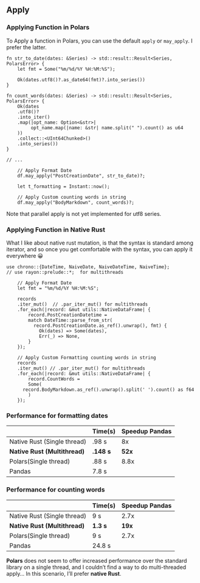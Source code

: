 ## Apply

### Applying Function in Polars

To Apply a function in Polars, you can use the default `apply` or `may_apply`. I prefer the latter. 

```rust,noplaypen
fn str_to_date(dates: &Series) -> std::result::Result<Series, PolarsError> {
    let fmt = Some("%m/%d/%Y %H:%M:%S");

    Ok(dates.utf8()?.as_date64(fmt)?.into_series())
}

fn count_words(dates: &Series) -> std::result::Result<Series, PolarsError> {
    Ok(dates
	.utf8()?
	.into_iter()
	.map(|opt_name: Option<&str>| 
		 opt_name.map(|name: &str| name.split(" ").count() as u64
	))
	.collect::<UInt64Chunked>()
	.into_series())
}

// ...

    // Apply Format Date
    df.may_apply("PostCreationDate", str_to_date)?;

    let t_formatting = Instant::now();

    // Apply Custom counting words in string
    df.may_apply("BodyMarkdown", count_words)?;
```

Note that parallel apply is not yet implemented for utf8 series.
### Applying Function in Native Rust

What I like about native rust mutation, is that the syntax is standard among iterator, and so once you get comfortable with the syntax, you can apply it everywhere 😀

```rust,noplaypen
use chrono::{DateTime, NaiveDate, NaiveDateTime, NaiveTime};
// use rayon::prelude::*;  for multithreads

    // Apply Format Date
    let fmt = "%m/%d/%Y %H:%M:%S";

    records
	.iter_mut()  // .par_iter_mut() for multithreads
	.for_each(|record: &mut utils::NativeDataFrame| {
	    record.PostCreationDatetime =
		match DateTime::parse_from_str(
		  record.PostCreationDate.as_ref().unwrap(), fmt) {
		    Ok(dates) => Some(dates),
		    Err(_) => None,
		}
	});

    // Apply Custom Formatting counting words in string
    records
	.iter_mut() // .par_iter_mut() for multithreads
	.for_each(|record: &mut utils::NativeDataFrame| {
	    record.CountWords =
		Some(
	  record.BodyMarkdown.as_ref().unwrap().split(' ').count() as f64
		)
	});
```

### Performance for formatting dates

| |Time\(s\) |Speedup Pandas |
| --- | --- | --- |
|Native Rust \(Single thread\) |.98 s |8x |
|**Native Rust \(Multithread\)** |**.148 s** |**52x** |
|Polars\(Single thread\) |.88 s |8.8x |
|Pandas |7.8 s | |

### Performance for counting words

| |Time\(s\) |Speedup Pandas |
| --- | --- | --- |
|Native Rust \(Single thread\) |9 s |2.7x |
|**Native Rust \(Multithread\)** |**1.3 s** |**19x** |
|Polars\(Single thread\) |9 s |2.7x |
|Pandas |24.8 s | |

**Polars** does not seem to offer increased performance over the standard library on a single thread, and I couldn’t find a way to do multi-threaded apply… In this scenario, I’ll prefer **native Rust**.

